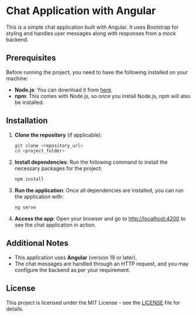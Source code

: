 # Chat Application with Angular

This is a simple chat application built with Angular. It uses Bootstrap for styling and handles user messages along with responses from a mock backend.

## Prerequisites

Before running the project, you need to have the following installed on your machine:

- **Node.js**: You can download it from [here](https://nodejs.org/).
- **npm**: This comes with Node.js, so once you install Node.js, npm will also be installed.

## Installation

1. **Clone the repository** (if applicable):
    ```bash
    git clone <repository_url>
    cd <project_folder>
    ```

2. **Install dependencies**:
    Run the following command to install the necessary packages for the project:
    ```bash
    npm install
    ```

3. **Run the application**:
    Once all dependencies are installed, you can run the application with:
    ```bash
    ng serve
    ```

4. **Access the app**:
    Open your browser and go to [http://localhost:4200](http://localhost:4200) to see the chat application in action.

## Additional Notes

- This application uses **Angular** (version 19 or later).
- The chat messages are handled through an HTTP request, and you may configure the backend as per your requirement.

## License

This project is licensed under the MIT License - see the [LICENSE](LICENSE) file for details.
